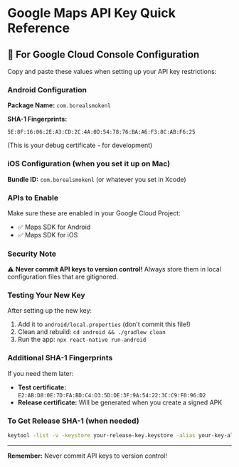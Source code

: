 # Google Maps API Key Quick Reference

## 🔑 For Google Cloud Console Configuration

Copy and paste these values when setting up your API key restrictions:

### Android Configuration
**Package Name:** `com.borealsmokenl`

**SHA-1 Fingerprints:**
```
5E:8F:16:06:2E:A3:CD:2C:4A:0D:54:78:76:BA:A6:F3:8C:AB:F6:25
```
(This is your debug certificate - for development)

### iOS Configuration (when you set it up on Mac)
**Bundle ID:** `com.borealsmokenl` (or whatever you set in Xcode)

### APIs to Enable
Make sure these are enabled in your Google Cloud Project:
- ✅ Maps SDK for Android
- ✅ Maps SDK for iOS

### Security Note
⚠️ **Never commit API keys to version control!**
Always store them in local configuration files that are gitignored.

### Testing Your New Key
After setting up the new key:
1. Add it to `android/local.properties` (don't commit this file!)
2. Clean and rebuild: `cd android && ./gradlew clean`
3. Run the app: `npx react-native run-android`

### Additional SHA-1 Fingerprints

If you need them later:
- **Test certificate:** `E2:AB:D8:0E:7D:FA:BD:C4:D3:5D:DE:3F:9A:54:22:3C:C9:F0:96:D2`
- **Release certificate:** Will be generated when you create a signed APK

### To Get Release SHA-1 (when needed)
```bash
keytool -list -v -keystore your-release-key.keystore -alias your-key-alias
```

---
**Remember:** Never commit API keys to version control!
